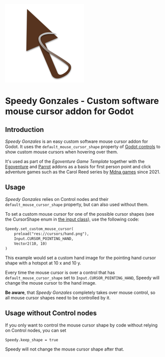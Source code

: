 ![Speedy Gonzales logo](logo.png)

# Speedy Gonzales - Custom software mouse cursor addon for Godot

## Introduction

*Speedy Gonzales* is an easy custom software mouse cursor addon for Godot. It uses the `default_mouse_cursor_shape` property of [Godot controls](https://docs.godotengine.org/en/stable/classes/class_control.html) to show custom mouse cursors when hovering over them.

It's used as part of the *Egoventure Game Template* together with the [Egoventure](https://github.com/deep-entertainment/egoventure) and [Parrot](https://github.com/deep-entertainment/parrot) addons as a basis for first person point and click adventure games such as the Carol Reed series by [Mdna games](http://mdna-games.com/) since 2021.

## Usage

*Speedy Gonzales* relies on Control nodes and their `default_mouse_cursor_shape` property, but can also used without them.

To set a custom mouse cursor for one of the possible cursor shapes (see the CursorShape enum in [the input class](https://docs.godotengine.org/en/stable/classes/class_input.html)), use the following code:

```gdscript
Speedy.set_custom_mouse_cursor(
    preload("res://cursors/hand.png"),
    Input.CURSOR_POINTING_HAND,
    Vector2(10, 10)
)
```

This example would set a custom hand image for the pointing hand cursor shape with a hotspot at 10 x and 10 y.

Every time the mouse cursor is over a control that has `default_mouse_cursor_shape` set to `Input.CURSOR_POINTING_HAND`, Speedy will change the mouse cursor to the hand image.

**Be aware**, that *Speedy Gonzales* completely takes over mouse control, so all mouse cursor shapes need to be controlled by it.

## Usage without Control nodes

If you only want to control the mouse cursor shape by code without relying on Control nodes, you can set

```gdscript
Speedy.keep_shape = true
```

Speedy will not change the mouse cursor shape after that.
